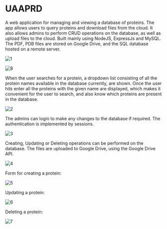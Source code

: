 # UAAPRD

A web application for managing and viewing a database of proteins. The app allows users to query proteins and download files from the cloud. It also allows admins to perform CRUD operations on the database, as well as upload files to the cloud. Built mainly using NodeJS, ExpressJs and MySQL. The PDF, PDB files are stored on Google Drive, and the SQL database hosted on a remote server.  

![1](https://user-images.githubusercontent.com/87132174/159533885-8a3fea35-0c16-4a0f-a014-5e35c1ebebae.jpg)  

![8](https://user-images.githubusercontent.com/87132174/159537897-ea030a15-a1af-4b19-ba6c-c37b0e849f78.jpg)  

When the user searches for a protein, a dropdown list consisting of all the protein names available in the database currently, are shown. Once the user hits enter all the proteins with the given name are displayed, which makes it convenient for the user to search, and also know which proteins are present in the database.  

![2](https://user-images.githubusercontent.com/87132174/159534392-15ef85eb-0c4e-4490-ab31-1699a6444745.jpg)  

The admins can login to make any changes to the database if required. The authentication is implemented by sessions.  
  
![3](https://user-images.githubusercontent.com/87132174/159534801-7dd7d579-a2b0-4ebb-ae5f-ff74e392c685.jpg)  

Creating, Updating or Deleting operations can be performed on the database. The files are uploaded to Google Drive, using the Google Drive API.   

![4](https://user-images.githubusercontent.com/87132174/159535576-765f9335-a8d2-47d6-9f01-db41bbb15154.jpg)  

Form for creating a protein:   

![5](https://user-images.githubusercontent.com/87132174/159535775-c8b40458-279c-4751-9e3a-5df52a27b6fa.jpg)  

Updating a protein:  

![6](https://user-images.githubusercontent.com/87132174/159536115-33eb7bc4-9836-4468-9835-7d2f42cbdf8f.jpg)  

Deleting a protein:  

![7](https://user-images.githubusercontent.com/87132174/159536364-75649c8e-588e-4f97-a0a5-ba01e15dd68f.jpg)



